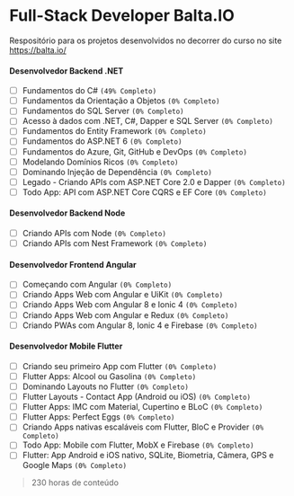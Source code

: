 # Full-Stack Developer Balta.IO
Respositório para os projetos desenvolvidos no decorrer do curso no site https://balta.io/

#### Desenvolvedor Backend .NET

- [ ] Fundamentos do C# `(49% Completo)`
- [ ] Fundamentos da Orientação a Objetos `(0% Completo)`
- [ ] Fundamentos do SQL Server `(0% Completo)`
- [ ] Acesso à dados com .NET, C#, Dapper e SQL Server `(0% Completo)`
- [ ] Fundamentos do Entity Framework `(0% Completo)`
- [ ] Fundamentos do ASP.NET 6 `(0% Completo)`
- [ ] Fundamentos do Azure, Git, GitHub e DevOps `(0% Completo)`
- [ ] Modelando Domínios Ricos `(0% Completo)`
- [ ] Dominando Injeção de Dependência `(0% Completo)`
- [ ] Legado - Criando APIs com ASP.NET Core 2.0 e Dapper `(0% Completo)`
- [ ] Todo App: API com ASP.NET Core CQRS e EF Core `(0% Completo)`

#### Desenvolvedor Backend Node

- [ ] Criando APIs com Node `(0% Completo)`
- [ ] Criando APIs com Nest Framework `(0% Completo)`

#### Desenvolvedor Frontend Angular

- [ ] Começando com Angular `(0% Completo)`
- [ ] Criando Apps Web com Angular e UiKit `(0% Completo)`
- [ ] Criando Apps Web com Angular 8 e Ionic 4 `(0% Completo)`
- [ ] Criando Apps Web com Angular e Redux `(0% Completo)`
- [ ] Criando PWAs com Angular 8, Ionic 4 e Firebase `(0% Completo)`

#### Desenvolvedor Mobile Flutter

- [ ] Criando seu primeiro App com Flutter `(0% Completo)`
- [ ] Flutter Apps: Alcool ou Gasolina `(0% Completo)`
- [ ] Dominando Layouts no Flutter `(0% Completo)`
- [ ] Flutter Layouts - Contact App (Android ou iOS) `(0% Completo)`
- [ ] Flutter Apps: IMC com Material, Cupertino e BLoC `(0% Completo)`
- [ ] Flutter Apps: Perfect Eggs `(0% Completo)`
- [ ] Criando Apps nativas escaláveis com Flutter, BloC e Provider `(0% Completo)`
- [ ] Todo App: Mobile com Flutter, MobX e Firebase `(0% Completo)`
- [ ] Flutter: App Android e iOS nativo, SQLite, Biometria, Câmera, GPS e Google Maps `(0% Completo)`

> 230 horas de conteúdo

